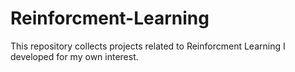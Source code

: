 # Reinforcment-Learning
This repository collects projects related to Reinforcment Learning I developed for my own interest.
